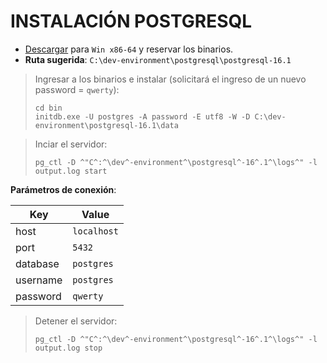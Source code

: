  # INSTALACIÓN POSTGRESQL
 - [Descargar](https://www.enterprisedb.com/download-postgresql-binaries) para `Win x86-64` y reservar los binarios.
 - **Ruta sugerida**: `C:\dev-environment\postgresql\postgresql-16.1`

 > Ingresar a los binarios e instalar (solicitará el ingreso de un nuevo password = `qwerty`):
 > ```shell
 > cd bin
 > initdb.exe -U postgres -A password -E utf8 -W -D C:\dev-environment\postgresql-16.1\data
 > ```

 > Inciar el servidor:
 > ```shell
 > pg_ctl -D ^"C^:^\dev^-environment^\postgresql^-16^.1^\logs^" -l output.log start
 > ```

**Parámetros de conexión**:

| Key      | Value       |
|----------|-------------|
| host     | `localhost` |
| port     | `5432`      |
| database | `postgres`  |
| username | `postgres`  |
| password | `qwerty`    |

> Detener el servidor:
> ```shell
> pg_ctl -D ^"C^:^\dev^-environment^\postgresql^-16^.1^\logs^" -l output.log stop
> ```
